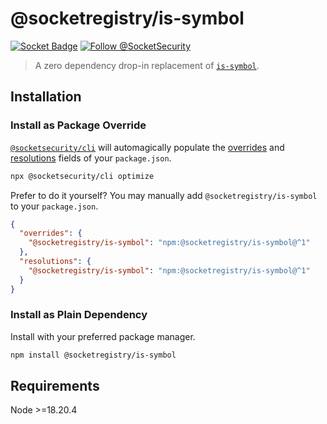 # @socketregistry/is-symbol

[![Socket Badge](https://socket.dev/api/badge/npm/package/@socketregistry/is-symbol)](https://socket.dev/npm/package/@socketregistry/is-symbol)
[![Follow @SocketSecurity](https://img.shields.io/twitter/follow/SocketSecurity?style=social)](https://twitter.com/SocketSecurity)

> A zero dependency drop-in replacement of
> [`is-symbol`](https://www.npmjs.com/package/is-symbol).

## Installation

### Install as Package Override

[`@socketsecurity/cli`](https://www.npmjs.com/package/@socketsecurity/cli) will
automagically populate the
[overrides](https://docs.npmjs.com/cli/v9/configuring-npm/package-json#overrides)
and [resolutions](https://yarnpkg.com/configuration/manifest#resolutions) fields
of your `package.json`.

```sh
npx @socketsecurity/cli optimize
```

Prefer to do it yourself? You may manually add `@socketregistry/is-symbol` to
your `package.json`.

```json
{
  "overrides": {
    "@socketregistry/is-symbol": "npm:@socketregistry/is-symbol@^1"
  },
  "resolutions": {
    "@socketregistry/is-symbol": "npm:@socketregistry/is-symbol@^1"
  }
}
```

### Install as Plain Dependency

Install with your preferred package manager.

```sh
npm install @socketregistry/is-symbol
```

## Requirements

Node &gt;=18.20.4
